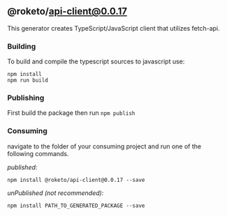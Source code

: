 ## @roketo/api-client@0.0.17

This generator creates TypeScript/JavaScript client that utilizes fetch-api.

### Building

To build and compile the typescript sources to javascript use:
```
npm install
npm run build
```

### Publishing

First build the package then run ```npm publish```

### Consuming

navigate to the folder of your consuming project and run one of the following commands.

_published:_

```
npm install @roketo/api-client@0.0.17 --save
```

_unPublished (not recommended):_

```
npm install PATH_TO_GENERATED_PACKAGE --save
